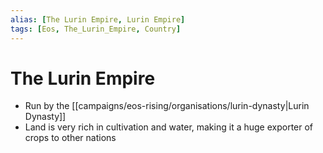 ```yaml
---
alias: [The Lurin Empire, Lurin Empire]
tags: [Eos, The_Lurin_Empire, Country]
---
```


# The Lurin Empire

- Run by the [[campaigns/eos-rising/organisations/lurin-dynasty|Lurin Dynasty]]
- Land is very rich in cultivation and water, making it a huge exporter of crops to other nations
